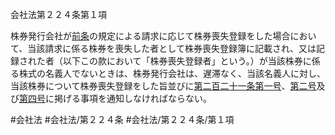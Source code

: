会社法第２２４条第１項

株券発行会社が[前条](会社法＿＿＿＿第２２３条第１項)の規定による請求に応じて株券喪失登録をした場合において、当該請求に係る株券を喪失した者として株券喪失登録簿に記載され、又は記録された者（以下この款において「株券喪失登録者」という。）が当該株券に係る株式の名義人でないときは、株券発行会社は、遅滞なく、当該名義人に対し、当該株券について株券喪失登録をした旨並びに[第二百二十一条](会社法＿＿＿＿第２２１条)[第一号](会社法＿＿＿＿第２２４条第１項第１号)、[第二号](会社法＿＿＿＿第２２４条第１項第２号)及び[第四号](会社法＿＿＿＿第２２４条第１項第４号)に掲げる事項を通知しなければならない。

#会社法
#会社法/第２２４条
#会社法/第２２４条/第１項

